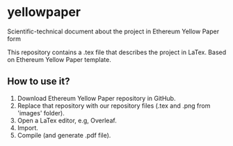 # yellowpaper
Scientific-technical document about the project in Ethereum Yellow Paper form

This repository contains a .tex file that describes the project in LaTex. Based on Ethereum Yellow Paper template.

## How to use it?

1. Download Ethereum Yellow Paper repository in GitHub.
2. Replace that repository with our repository files (.tex and .png from 'images' folder).
3. Open a LaTex editor, e.g, Overleaf.
4. Import.
5. Compile (and generate .pdf file).
